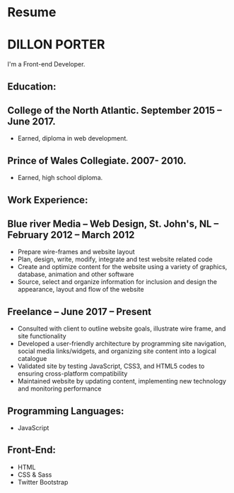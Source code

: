 # Resume
# DILLON PORTER
I'm a Front-end Developer.

## Education:

## College of the North Atlantic. September 2015 – June 2017.
- Earned, diploma in web development.

## Prince of Wales Collegiate. 2007- 2010.
- Earned, high school diploma.

## Work Experience:

## Blue river Media – Web Design, St. John's, NL – February 2012 – March 2012
- Prepare wire-frames and website layout
- Plan, design, write, modify, integrate and test website related code 
- Create and optimize content for the website using a variety of graphics, database, animation and other software 
- Source, select and organize information for inclusion and design the appearance, layout and flow of the website

## Freelance – June 2017 – Present
- Consulted with client to outline website goals, illustrate wire frame, and site functionality
- Developed a user-friendly architecture by programming site navigation, social media links/widgets, and organizing site content into a logical catalogue
- Validated site by testing JavaScript, CSS3, and HTML5 codes to ensuring cross-platform compatibility
- Maintained website by updating content, implementing new technology and monitoring performance

## Programming Languages:
- JavaScript
	
## Front-End:
- HTML
- CSS & Sass
- Twitter Bootstrap
